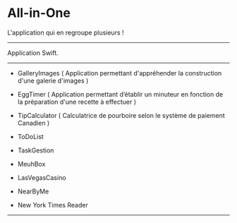 # All-in-One

L'application qui en regroupe plusieurs !

-----------------------------------------

Application Swift.

-----------------------------------------

- GalleryImages ( Application permettant d'appréhender la construction d'une galerie d'images )

- EggTimer ( Application permettant d’établir un minuteur en fonction de la préparation d'une recette à effectuer )

- TipCalculator ( Calculatrice de pourboire selon le système de paiement Canadien )

- ToDoList

- TaskGestion

- MeuhBox

- LasVegasCasino

- NearByMe

- New York Times Reader

-----------------------------------------
